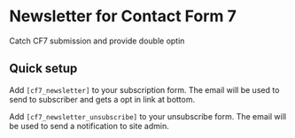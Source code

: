 # Newsletter for Contact Form 7

Catch CF7 submission and provide double optin

## Quick setup

Add `[cf7_newsletter]` to your subscription form. The email will be used to send to subscriber and gets a opt in link at bottom.

Add `[cf7_newsletter_unsubscribe]` to your unsubscribe form. The email will be used to send a notification to site admin.
